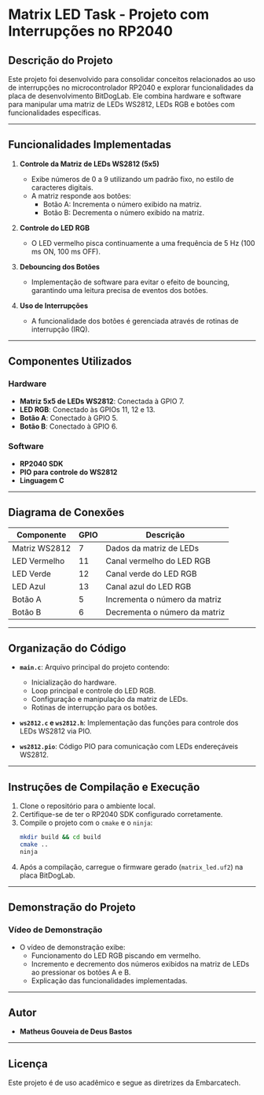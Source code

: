 # Matrix LED Task - Projeto com Interrupções no RP2040

## Descrição do Projeto

Este projeto foi desenvolvido para consolidar conceitos relacionados ao uso de interrupções no microcontrolador RP2040 e explorar funcionalidades da placa de desenvolvimento BitDogLab. Ele combina hardware e software para manipular uma matriz de LEDs WS2812, LEDs RGB e botões com funcionalidades específicas. 

---

## Funcionalidades Implementadas

1. **Controle da Matriz de LEDs WS2812 (5x5)**
   - Exibe números de 0 a 9 utilizando um padrão fixo, no estilo de caracteres digitais.
   - A matriz responde aos botões:
     - Botão A: Incrementa o número exibido na matriz.
     - Botão B: Decrementa o número exibido na matriz.

2. **Controle do LED RGB**
   - O LED vermelho pisca continuamente a uma frequência de 5 Hz (100 ms ON, 100 ms OFF).

3. **Debouncing dos Botões**
   - Implementação de software para evitar o efeito de bouncing, garantindo uma leitura precisa de eventos dos botões.

4. **Uso de Interrupções**
   - A funcionalidade dos botões é gerenciada através de rotinas de interrupção (IRQ).

---

## Componentes Utilizados

### Hardware
- **Matriz 5x5 de LEDs WS2812**: Conectada à GPIO 7.
- **LED RGB**: Conectado às GPIOs 11, 12 e 13.
- **Botão A**: Conectado à GPIO 5.
- **Botão B**: Conectado à GPIO 6.

### Software
- **RP2040 SDK**
- **PIO para controle do WS2812**
- **Linguagem C**

---

## Diagrama de Conexões

| Componente    | GPIO   | Descrição                     |
|---------------|--------|-------------------------------|
| Matriz WS2812 | 7      | Dados da matriz de LEDs       |
| LED Vermelho  | 11     | Canal vermelho do LED RGB     |
| LED Verde     | 12     | Canal verde do LED RGB        |
| LED Azul      | 13     | Canal azul do LED RGB         |
| Botão A       | 5      | Incrementa o número da matriz |
| Botão B       | 6      | Decrementa o número da matriz |

---

## Organização do Código

- **`main.c`**: Arquivo principal do projeto contendo:
  - Inicialização do hardware.
  - Loop principal e controle do LED RGB.
  - Configuração e manipulação da matriz de LEDs.
  - Rotinas de interrupção para os botões.

- **`ws2812.c` e `ws2812.h`**: Implementação das funções para controle dos LEDs WS2812 via PIO.

- **`ws2812.pio`**: Código PIO para comunicação com LEDs endereçáveis WS2812.

---

## Instruções de Compilação e Execução

1. Clone o repositório para o ambiente local.
2. Certifique-se de ter o RP2040 SDK configurado corretamente.
3. Compile o projeto com o `cmake` e o `ninja`:
   ```bash
   mkdir build && cd build
   cmake ..
   ninja
   ```
4. Após a compilação, carregue o firmware gerado (`matrix_led.uf2`) na placa BitDogLab.

---

## Demonstração do Projeto

### Vídeo de Demonstração
- O vídeo de demonstração exibe:
  - Funcionamento do LED RGB piscando em vermelho.
  - Incremento e decremento dos números exibidos na matriz de LEDs ao pressionar os botões A e B.
  - Explicação das funcionalidades implementadas.

---

## Autor
- **Matheus Gouveia de Deus Bastos**

---

## Licença
Este projeto é de uso acadêmico e segue as diretrizes da Embarcatech.
